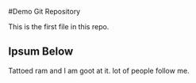 #Demo Git Repository

This is the first file in this repo.

## Ipsum Below

Tattoed ram and I am goot at it.
lot of people follow me.